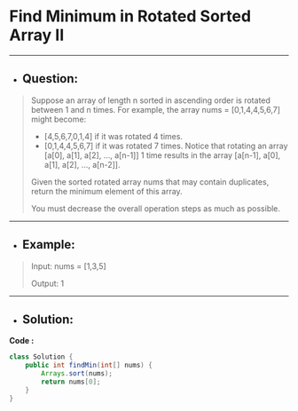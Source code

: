# Find Minimum in Rotated Sorted Array II
---
- ## Question:
>Suppose an array of length n sorted in ascending order is rotated between 1 and n times. For example, the array nums = [0,1,4,4,5,6,7] might become:
>- [4,5,6,7,0,1,4] if it was rotated 4 times.
>- [0,1,4,4,5,6,7] if it was rotated 7 times.
>Notice that rotating an array [a[0], a[1], a[2], ..., a[n-1]] 1 time results in the array [a[n-1], a[0], a[1], a[2], ..., a[n-2]].
>
>Given the sorted rotated array nums that may contain duplicates, return the minimum element of this array.
>
>You must decrease the overall operation steps as much as possible.
---
- ## Example:
>Input: nums = [1,3,5]
>
>Output: 1
---
- ## Solution:
**Code :**
```java
class Solution {
    public int findMin(int[] nums) {
        Arrays.sort(nums);
        return nums[0];
    }
}
